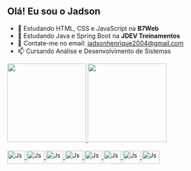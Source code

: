 ## Olá! Eu sou o Jadson
- 🌱 Estudando HTML, CSS e JavaScript na <strong>B7Web</strong>
- 🌱 Estudando Java e Spring Boot na <strong>JDEV Treinamentos</strong>
- 💬 Contate-me no email: jadsonhenrique2004@gmail.com
- 📫 Cursando Análise e Desenvolvimento de Sistemas

<div>
  <a href="https://github.com/Jadson204">
  <img height="180em" src="https://github-readme-stats.vercel.app/api?username=Jadson204&show_icons=true&theme=dracula">
  <img height="180em" src="https://github-readme-stats.vercel.app/api/top-langs/?username=Jadson204&layout=compact&theme=dracula">
</div>

<div style="display: inline_block"><br>
<img align="center" alt="Js" height="30" width="40" src="https://cdn.jsdelivr.net/gh/devicons/devicon/icons/javascript/javascript-original.svg"/>
<img align="center" alt="Js" height="30" width="40" src="https://cdn.jsdelivr.net/gh/devicons/devicon/icons/html5/html5-original.svg"/>
<img align="center" alt="Js" height="30" width="40" src="https://cdn.jsdelivr.net/gh/devicons/devicon/icons/css3/css3-original.svg"/>
<img align="center" alt="Js" height="30" width="40" src="https://cdn.jsdelivr.net/gh/devicons/devicon/icons/php/php-original.svg"/>
<img align="center" alt="Js" height="30" width="40" src="https://cdn.jsdelivr.net/gh/devicons/devicon/icons/laravel/laravel-plain-wordmark.svg"/>
<img align="center" alt="Js" height="30" width="40" src="https://cdn.jsdelivr.net/gh/devicons/devicon/icons/java/java-original.svg"/>
<img align="center" alt="Js" height="30" width="40" src="https://cdn.jsdelivr.net/gh/devicons/devicon/icons/spring/spring-original-wordmark.svg"/>
<img align="center" alt="Js" height="30" width="40" src="https://cdn.jsdelivr.net/gh/devicons/devicon/icons/mysql/mysql-original-wordmark.svg"/>
          
